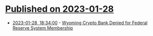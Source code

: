 # [Published on 2023-01-28](index.md)

* [2023-01-28, 18:34:00](https://news.slashdot.org/story/23/01/28/1728257/wyoming-crypto-bank-denied-for-federal-reserve-system-membership?utm_source=rss1.0mainlinkanon&utm_medium=feed) - [Wyoming Crypto Bank Denied for Federal Reserve System Membership](https://news.slashdot.org/story/23/01/28/1728257/wyoming-crypto-bank-denied-for-federal-reserve-system-membership?utm_source=rss1.0mainlinkanon&utm_medium=feed)
